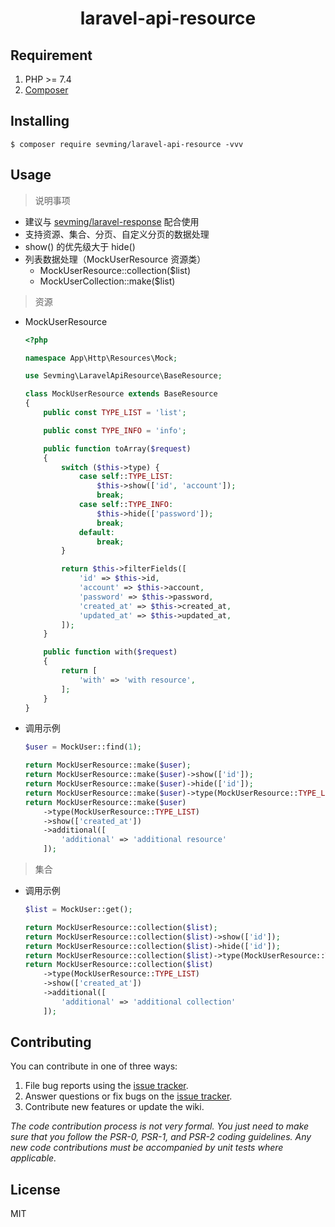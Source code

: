 <h1 align="center">laravel-api-resource</h1>

## Requirement
1. PHP >= 7.4
2. [Composer](https://getcomposer.org/)

## Installing
```shell
$ composer require sevming/laravel-api-resource -vvv
```

## Usage
> 说明事项
+ 建议与 [sevming/laravel-response](https://github.com/sevming/laravel-response) 配合使用 
+ 支持资源、集合、分页、自定义分页的数据处理
+ show() 的优先级大于 hide()
+ 列表数据处理（MockUserResource 资源类）
    - MockUserResource::collection($list)
    - MockUserCollection::make($list)

> 资源
+ MockUserResource
    ```php
    <?php
    
    namespace App\Http\Resources\Mock;
    
    use Sevming\LaravelApiResource\BaseResource;
    
    class MockUserResource extends BaseResource
    {
        public const TYPE_LIST = 'list';
    
        public const TYPE_INFO = 'info';
    
        public function toArray($request)
        {
            switch ($this->type) {
                case self::TYPE_LIST:
                    $this->show(['id', 'account']);
                    break;
                case self::TYPE_INFO:
                    $this->hide(['password']);
                    break;
                default:
                    break;
            }
    
            return $this->filterFields([
                'id' => $this->id,
                'account' => $this->account,
                'password' => $this->password,
                'created_at' => $this->created_at,
                'updated_at' => $this->updated_at,
            ]);
        }
    
        public function with($request)
        {
            return [
                'with' => 'with resource',
            ];
        }
    }
    
    ```
+ 调用示例
    ```php
    $user = MockUser::find(1);
    
    return MockUserResource::make($user);
    return MockUserResource::make($user)->show(['id']);
    return MockUserResource::make($user)->hide(['id']);
    return MockUserResource::make($user)->type(MockUserResource::TYPE_LIST);
    return MockUserResource::make($user)
        ->type(MockUserResource::TYPE_LIST)
        ->show(['created_at'])
        ->additional([
            'additional' => 'additional resource'
        ]);
    ```

> 集合
+ 调用示例
    ```php
    $list = MockUser::get();

    return MockUserResource::collection($list);
    return MockUserResource::collection($list)->show(['id']);
    return MockUserResource::collection($list)->hide(['id']);
    return MockUserResource::collection($list)->type(MockUserResource::TYPE_LIST);
    return MockUserResource::collection($list)
        ->type(MockUserResource::TYPE_LIST)
        ->show(['created_at'])
        ->additional([
            'additional' => 'additional collection'
        ]);
    ```

## Contributing

You can contribute in one of three ways:

1. File bug reports using the [issue tracker](https://github.com/sevming/laravel-api-resource/issues).
2. Answer questions or fix bugs on the [issue tracker](https://github.com/sevming/laravel-api-resource/issues).
3. Contribute new features or update the wiki.

_The code contribution process is not very formal. You just need to make sure that you follow the PSR-0, PSR-1, and PSR-2 coding guidelines. Any new code contributions must be accompanied by unit tests where applicable._

## License

MIT